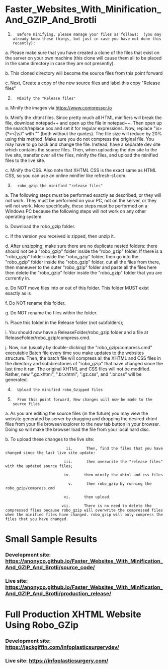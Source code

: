 # Faster_Websites_With_Minification_And_GZIP_And_Brotli

1.       Before minifying, please manage your files as follows:  (you may already know these things, but just in case you have not done this recently):

a.       Please make sure that you have created a clone of the files that exist on the server on your own machine (this clone will cause them all to be placed in the same directory in case they are not presently).

b.       This cloned directory will become the source files from this point forward

c.       Next, Create a copy of the new source files and label this copy "Release files"

2.       Minify the "Release files"

a.       Minify the images via https://www.compressor.io

b.       Minify the xhtml files. Since pretty much all HTML minifiers will break the file, download notepad++ and open up the file in notepad++. Then open up the search/replace box and set it for regular expressions. Now, replace "\s+(?=<|\s)" with "" (both without the quotes). The file size will reduce by 20% using this method. Make sure you do not compress the original file. You may have to go back and change the file. Instead, have a separate dev site which contains the source files. Then, when uploading the dev site to the live site, transfer over all the files, minify the files, and upload the minified files to the live site.

c.       Minify the CSS. Also note that XHTML CSS is the exact same as HTML CSS, so you can use an online minifier like refresh-sf.com.

3.       robo_gzip the minified "release files"

a.       The following steps must be performed exactly as described, or they will not work. They must be performed on your PC, not on the server, or they will not work. More specifically, these steps must be performed on a Windows PC because the following steps will not work on any other operating system.

b.       Download the robo_gzip folder.

c.       If the version you received is zipped, then unzip it.

d.       After unzipping, make sure there are no duplicate nested folders: there should not be a "robo_gzip" folder inside the "robo_gzip" folder. If there is a "robo_gzip" folder inside the "robo_gzip" folder, then go into the "robo_gzip" folder inside the "robo_gzip" folder, cut all the files from there, then maneuver to the outer "robo_gzip" folder and paste all the files here then delete the "robo_gzip" folder inside the "robo_gzip" folder that you are currently in.

e.       Do NOT move files into or out of this folder. This folder MUST exist exactly as is

f.         Do NOT rename this folder.

g.       Do NOT rename the files within the folder.

h.       Place this folder in the Release folder (not subfolders);

i.         You should now have a ReleaseFolder/robo_gzip folder and a file at ReleaseFolder/robo_gzip/compress.cmd.

j.         Now, run (usually by double-clicking) the "robo_gzip/compress.cmd" executable Batch file every time you make updates to the websites structure. Then, the batch file will compress all the XHTML and CSS files in the directory and subdirectories of "robo_gzip" that have changed since the last time it ran. The original XHTML and CSS files will not be modified. Rather, new ".gz.xhtml", ".br.xhtml", ".gz.css", and ".br.css" will be generated.

4.       Upload the minified robo_Gzipped files

5.       From this point forward, New changes will now be made to the source files.

a.       As you are editing the source files (in the future) you may view the website generated by server by  dragging and dropping the desired xhtml files from your file browser/explorer to the new tab button in your browser. Doing so will make the browser load the file from your local hard disc.

b.       To upload these changes to the live site:

                               ii.      Then, find the files that you have changed since the last live site update:

                              iii.      then overwrite the "release files" with the updated source files;

                              iv.      then minify the xhtml and css files

                                v.      then robo_gzip by running the robo_gzip/compress.cmd

                              vi.      then upload.

                             vii.      There is no need to delete the compressed flies because robo_gzip will overwrite the compressed files when the minified files have changed. robo_gzip will only compress the files that you have changed.

# Small Sample Results

### Development site: https://anonyco.github.io/Faster_Websites_With_Minification_And_GZIP_And_Brotli/source_code/

### Live site: https://anonyco.github.io/Faster_Websites_With_Minification_And_GZIP_And_Brotli/production_release/

# Full Production XHTML Website Using Robo_GZip

### Development site: https://jackgiffin.com/infoplasticsurgerydev/

### Live site: https://infoplasticsurgery.com/

 



